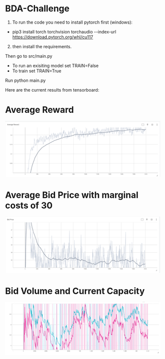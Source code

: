 # BDA-Challenge

1. To run the code you need to install pytorch first (windows):
- pip3 install torch torchvision torchaudio --index-url https://download.pytorch.org/whl/cu117
2. then install the requirements.

Then go to src/main.py 
- To run an exisiting model set TRAIN=False
- To train set TRAIN=True

Run python main.py


Here are the current results from tensorboard:


# Average Reward
![image.png](./images/image.png)

# Average Bid Price with marginal costs of 30
![image-1.png](./images/image-1.png)

# Bid Volume and Current Capacity
![image-2.png](./images/image-2.png)

